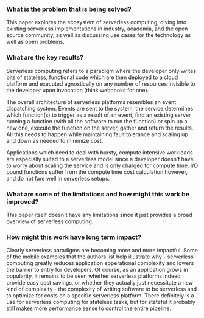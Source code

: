 ### What is the problem that is being solved?

This paper explores the ecosystem of serverless computing, diving into existing serverless implementations in industry, academia, and the open source community, as well as discussing use cases for the technology as well as open problems.

### What are the key results?

Serverless computing refers to a paradigm where the developer only writes bits of stateless, functional code which are then deployed to a cloud platform and executed agnostically on any number of resources invisible to the developer upon invocation (think webhooks for one).

The overall architecture of serverless platforms resembles an event dispatching system. Events are sent to the system, the service determines which function(s) to trigger as a result of an event, find an existing server running a function (with all the software to run the function) or spin up a new one, execute the function on the server, gather and return the results. All this needs to happen while maintaining fault tolerance and scaling up and down as needed to minimize cost.

Applications which need to deal with bursty, compute intensive workloads are especially suited to a serverless model since a developer doesn't have to worry about scaling the service and is only charged for compute time. I/O bound functions suffer from the compute time cost calculation however, and do not fare well in serverless setups.

### What are some of the limitations and how might this work be improved?

This paper itself doesn't have any limitations since it just provides a broad overview of serverless computing.

### How might this work have long term impact?

Clearly serverless paradigms are becoming more and more impactful. Some of the mobile examples that the authors list help illustrate why - serverless computing greatly reduces application eoperational complexity and lowers the barrier to entry for developers. Of course, as an application grows in popularity, it remains to be seen whether serverless platforms indeed provide easy cost savings, or whether they actually just necessitate a new kind of complexity - the complexity of writing software to be serverless and to optimize for costs on a specific serverless platform. There definitely is a use for serverless computing for stateless tasks, but for stateful it probably still makes more performance sense to control the entire pipeline.